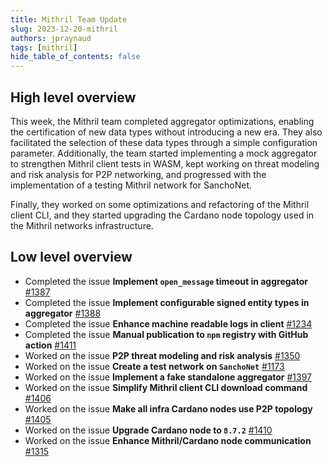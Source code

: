 ```yaml
---
title: Mithril Team Update
slug: 2023-12-20-mithril
authors: jpraynaud
tags: [mithril]
hide_table_of_contents: false
---
```


## High level overview

This week, the Mithril team completed aggregator optimizations, enabling the certification of new data types without introducing a new era. They also facilitated the selection of these data types through a simple configuration parameter.  Additionally, the team started implementing a mock aggregator to strengthen Mithril client tests in WASM, kept working on threat modeling and risk analysis for P2P networking, and progressed with the implementation of a testing Mithril network for SanchoNet.

Finally, they worked on some optimizations and refactoring of the Mithril client CLI, and they started upgrading the Cardano node topology used in the Mithril networks infrastructure.

## Low level overview
- Completed the issue **Implement `open_message` timeout in aggregator** [#1387](https://github.com/input-output-hk/mithril/issues/1387)
- Completed the issue **Implement configurable signed entity types in aggregator** [#1388](https://github.com/input-output-hk/mithril/issues/1388)
- Completed the issue **Enhance machine readable logs in client** [#1234](https://github.com/input-output-hk/mithril/issues/1234)
- Completed the issue **Manual publication to `npm` registry with GitHub action** [#1411](https://github.com/input-output-hk/mithril/issues/1411)
- Worked on the issue **P2P threat modeling and risk analysis** [#1350](https://github.com/input-output-hk/mithril/issues/1350)
- Worked on the issue **Create a test network on `SanchoNet`** [#1173](https://github.com/input-output-hk/mithril/issues/1173)
- Worked on the issue **Implement a fake standalone aggregator** [#1397](https://github.com/input-output-hk/mithril/issues/1397)
- Worked on the issue **Simplify Mithril client CLI download command** [#1406](https://github.com/input-output-hk/mithril/issues/1406)
- Worked on the issue **Make all infra Cardano nodes use P2P topology** [#1405](https://github.com/input-output-hk/mithril/issues/1405)
- Worked on the issue **Upgrade Cardano node to `8.7.2`** [#1410](https://github.com/input-output-hk/mithril/issues/1410)
- Worked on the issue **Enhance Mithril/Cardano node communication** [#1315](https://github.com/input-output-hk/mithril/issues/1315)

